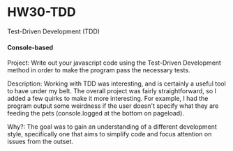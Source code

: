 HW30-TDD
========

Test-Driven Development (TDD)

#### Console-based

Project: Write out your javascript code using the Test-Driven Development method in order to make the program pass the necessary tests.

Description: Working with TDD was interesting, and is certainly a useful tool to have under my belt. The overall project was fairly straightforward, so I added a few quirks to make it more interesting. For example, I had the program output some weirdness if the user doesn't specify what they are feeding the pets (console.logged at the bottom on pageload).

Why?: The goal was to gain an understanding of a different development style, specifically one that aims to simplify code and focus attention on issues from the outset.
